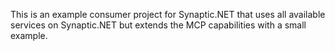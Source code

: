 This is an example consumer project for Synaptic.NET that uses all available services on Synaptic.NET but extends the MCP capabilities with a small example.
